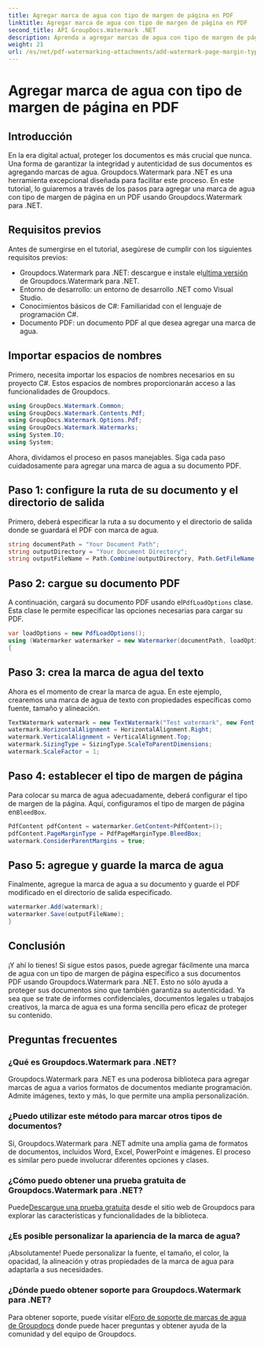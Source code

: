 ```yaml
---
title: Agregar marca de agua con tipo de margen de página en PDF
linktitle: Agregar marca de agua con tipo de margen de página en PDF
second_title: API GroupDocs.Watermark .NET
description: Aprenda a agregar marcas de agua con tipo de margen de página en PDF usando Groupdocs para .NET. Asegure sus documentos sin esfuerzo.
weight: 21
url: /es/net/pdf-watermarking-attachments/add-watermark-page-margin-type-pdf/
---
```


# Agregar marca de agua con tipo de margen de página en PDF

## Introducción
En la era digital actual, proteger los documentos es más crucial que nunca. Una forma de garantizar la integridad y autenticidad de sus documentos es agregando marcas de agua. Groupdocs.Watermark para .NET es una herramienta excepcional diseñada para facilitar este proceso. En este tutorial, lo guiaremos a través de los pasos para agregar una marca de agua con tipo de margen de página en un PDF usando Groupdocs.Watermark para .NET.
## Requisitos previos
Antes de sumergirse en el tutorial, asegúrese de cumplir con los siguientes requisitos previos:
-  Groupdocs.Watermark para .NET: descargue e instale el[ultima versión](https://releases.groupdocs.com/Watermark/net/) de Groupdocs.Watermark para .NET.
- Entorno de desarrollo: un entorno de desarrollo .NET como Visual Studio.
- Conocimientos básicos de C#: Familiaridad con el lenguaje de programación C#.
- Documento PDF: un documento PDF al que desea agregar una marca de agua.
## Importar espacios de nombres
Primero, necesita importar los espacios de nombres necesarios en su proyecto C#. Estos espacios de nombres proporcionarán acceso a las funcionalidades de Groupdocs.
```csharp
using GroupDocs.Watermark.Common;
using GroupDocs.Watermark.Contents.Pdf;
using GroupDocs.Watermark.Options.Pdf;
using GroupDocs.Watermark.Watermarks;
using System.IO;
using System;
```
Ahora, dividamos el proceso en pasos manejables. Siga cada paso cuidadosamente para agregar una marca de agua a su documento PDF.
## Paso 1: configure la ruta de su documento y el directorio de salida
Primero, deberá especificar la ruta a su documento y el directorio de salida donde se guardará el PDF con marca de agua.
```csharp
string documentPath = "Your Document Path";
string outputDirectory = "Your Document Directory";
string outputFileName = Path.Combine(outputDirectory, Path.GetFileName(documentPath));
```
## Paso 2: cargue su documento PDF
 A continuación, cargará su documento PDF usando el`PdfLoadOptions` clase. Esta clase le permite especificar las opciones necesarias para cargar su PDF.
```csharp
var loadOptions = new PdfLoadOptions();
using (Watermarker watermarker = new Watermarker(documentPath, loadOptions))
{
```
## Paso 3: crea la marca de agua del texto
Ahora es el momento de crear la marca de agua. En este ejemplo, crearemos una marca de agua de texto con propiedades específicas como fuente, tamaño y alineación.
```csharp
TextWatermark watermark = new TextWatermark("Test watermark", new Font("Arial", 42));
watermark.HorizontalAlignment = HorizontalAlignment.Right;
watermark.VerticalAlignment = VerticalAlignment.Top;
watermark.SizingType = SizingType.ScaleToParentDimensions;
watermark.ScaleFactor = 1;
```
## Paso 4: establecer el tipo de margen de página
 Para colocar su marca de agua adecuadamente, deberá configurar el tipo de margen de la página. Aquí, configuramos el tipo de margen de página en`BleedBox`.
```csharp
PdfContent pdfContent = watermarker.GetContent<PdfContent>();
pdfContent.PageMarginType = PdfPageMarginType.BleedBox;
watermark.ConsiderParentMargins = true;
```
## Paso 5: agregue y guarde la marca de agua
Finalmente, agregue la marca de agua a su documento y guarde el PDF modificado en el directorio de salida especificado.
```csharp
watermarker.Add(watermark);
watermarker.Save(outputFileName);
}
```
## Conclusión
¡Y ahí lo tienes! Si sigue estos pasos, puede agregar fácilmente una marca de agua con un tipo de margen de página específico a sus documentos PDF usando Groupdocs.Watermark para .NET. Esto no sólo ayuda a proteger sus documentos sino que también garantiza su autenticidad. Ya sea que se trate de informes confidenciales, documentos legales u trabajos creativos, la marca de agua es una forma sencilla pero eficaz de proteger su contenido.
## Preguntas frecuentes
### ¿Qué es Groupdocs.Watermark para .NET?
Groupdocs.Watermark para .NET es una poderosa biblioteca para agregar marcas de agua a varios formatos de documentos mediante programación. Admite imágenes, texto y más, lo que permite una amplia personalización.
### ¿Puedo utilizar este método para marcar otros tipos de documentos?
Sí, Groupdocs.Watermark para .NET admite una amplia gama de formatos de documentos, incluidos Word, Excel, PowerPoint e imágenes. El proceso es similar pero puede involucrar diferentes opciones y clases.
### ¿Cómo puedo obtener una prueba gratuita de Groupdocs.Watermark para .NET?
 Puede[Descargue una prueba gratuita](https://releases.groupdocs.com/) desde el sitio web de Groupdocs para explorar las características y funcionalidades de la biblioteca.
### ¿Es posible personalizar la apariencia de la marca de agua?
¡Absolutamente! Puede personalizar la fuente, el tamaño, el color, la opacidad, la alineación y otras propiedades de la marca de agua para adaptarla a sus necesidades.
### ¿Dónde puedo obtener soporte para Groupdocs.Watermark para .NET?
 Para obtener soporte, puede visitar el[Foro de soporte de marcas de agua de Groupdocs](https://forum.groupdocs.com/c/watermark/19) donde puede hacer preguntas y obtener ayuda de la comunidad y del equipo de Groupdocs.